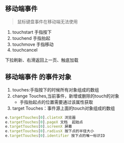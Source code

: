 ##  移动端事件
> 鼠标键盘事件在移动端无法使用

1. touchstart 手指按下
2. touchend 手指抬起
3. touchmove 手指移动
4. touchcancel

下拉刷新、右滑返回上一页、触底加载


##  移动端事件 的事件对象
1. touches:手指按下的时候所有对象组成的数组
2. change Touches,当前事件，新增或删除的touch的对象
    * 手指抬起点的位置需要通过该属性获取
3. target Touches：事件源上面的touch对象组成的数组

```js
e.targetTouches[0].clietnX 浏览器
e.targetTouches[0].pageX 文档  起始点
e.targetTouches[0].screenX 屏幕
e.targetTouches[0].radiusX 按下点的半径大小
e.targetTouches[0].identifier 按下点的唯一标识ID
```





